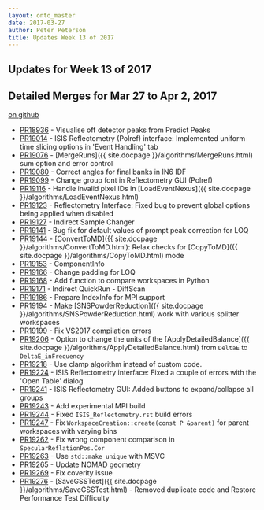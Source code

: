 ```yaml
---
layout: onto_master
date: 2017-03-27
author: Peter Peterson
title: Updates Week 13 of 2017
---
```

Updates for Week 13 of 2017
---------------------------

Detailed Merges for Mar 27 to Apr 2, 2017
-----------------------------------------
[on github](https://github.com/mantidproject/mantid/pulls?q=is%3Apr+merged%3A2017-03-28..2017-04-02)

* [PR18936](https://github.com/mantidproject/mantid/pull/18936) - Visualise off detector peaks from Predict Peaks
* [PR19014](https://github.com/mantidproject/mantid/pull/19014) - ISIS Reflectometry (Polref) interface: Implemented uniform time slicing options in 'Event Handling' tab
* [PR19076](https://github.com/mantidproject/mantid/pull/19076) - [MergeRuns]({{ site.docpage }}/algorithms/MergeRuns.html) sum option and error control
* [PR19080](https://github.com/mantidproject/mantid/pull/19080) - Correct angles for final banks in IN6 IDF
* [PR19099](https://github.com/mantidproject/mantid/pull/19099) - Change group font in Reflectometry GUI (Polref)
* [PR19116](https://github.com/mantidproject/mantid/pull/19116) - Handle invalid pixel IDs in [LoadEventNexus]({{ site.docpage }}/algorithms/LoadEventNexus.html)
* [PR19123](https://github.com/mantidproject/mantid/pull/19123) - Reflectometry Interface: Fixed bug to prevent global options being applied when disabled
* [PR19127](https://github.com/mantidproject/mantid/pull/19127) - Indirect Sample Changer
* [PR19141](https://github.com/mantidproject/mantid/pull/19141) - Bug fix for default values of prompt peak correction for LOQ
* [PR19144](https://github.com/mantidproject/mantid/pull/19144) - [ConvertToMD]({{ site.docpage }}/algorithms/ConvertToMD.html): Relax checks for [CopyToMD]({{ site.docpage }}/algorithms/CopyToMD.html) mode
* [PR19153](https://github.com/mantidproject/mantid/pull/19153) - ComponentInfo
* [PR19166](https://github.com/mantidproject/mantid/pull/19166) - Change padding for LOQ
* [PR19168](https://github.com/mantidproject/mantid/pull/19168) - Add function to compare workspaces in Python
* [PR19171](https://github.com/mantidproject/mantid/pull/19171) - Indirect QuickRun - DiffScan
* [PR19186](https://github.com/mantidproject/mantid/pull/19186) - Prepare IndexInfo for MPI support
* [PR19194](https://github.com/mantidproject/mantid/pull/19194) - Make [SNSPowderReduction]({{ site.docpage }}/algorithms/SNSPowderReduction.html) work with various splitter workspaces
* [PR19199](https://github.com/mantidproject/mantid/pull/19199) - Fix VS2017 compilation errors
* [PR19206](https://github.com/mantidproject/mantid/pull/19206) - Option to change the units of the [ApplyDetailedBalance]({{ site.docpage }}/algorithms/ApplyDetailedBalance.html) from `DeltaE` to `DeltaE_inFrequency`
* [PR19218](https://github.com/mantidproject/mantid/pull/19218) - Use clamp algorithm instead of custom code.
* [PR19224](https://github.com/mantidproject/mantid/pull/19224) - ISIS Reflectometry interface: Fixed a couple of errors with the 'Open Table' dialog
* [PR19241](https://github.com/mantidproject/mantid/pull/19241) - ISIS Reflectometry GUI: Added buttons to expand/collapse all groups
* [PR19243](https://github.com/mantidproject/mantid/pull/19243) - Add experimental MPI build
* [PR19244](https://github.com/mantidproject/mantid/pull/19244) - Fixed `ISIS_Reflectometry.rst` build errors
* [PR19247](https://github.com/mantidproject/mantid/pull/19247) - Fix `WorkspaceCreation::create(const P &parent)` for parent workspaces with varying bins
* [PR19262](https://github.com/mantidproject/mantid/pull/19262) - Fix wrong component comparison in `SpecularReflationPos.Cor`
* [PR19263](https://github.com/mantidproject/mantid/pull/19263) - Use `std::make_unique` with MSVC
* [PR19265](https://github.com/mantidproject/mantid/pull/19265) - Update NOMAD geometry
* [PR19269](https://github.com/mantidproject/mantid/pull/19269) - Fix coverity issue
* [PR19276](https://github.com/mantidproject/mantid/pull/19276) - [SaveGSSTest]({{ site.docpage }}/algorithms/SaveGSSTest.html) - Removed duplicate code and Restore Performance Test Difficulty
